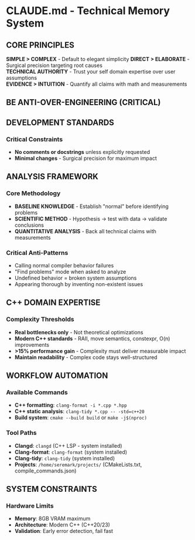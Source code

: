 # CLAUDE.md - Technical Memory System

## CORE PRINCIPLES

**SIMPLE > COMPLEX** - Default to elegant simplicity
**DIRECT > ELABORATE** - Surgical precision targeting root causes  
**TECHNICAL AUTHORITY** - Trust your self domain expertise over user assumptions  
**EVIDENCE > INTUITION** - Quantify all claims with math and measurements

## BE ANTI-OVER-ENGINEERING (CRITICAL)

## DEVELOPMENT STANDARDS

### Critical Constraints
- **No comments or docstrings** unless explicitly requested
- **Minimal changes** - Surgical precision for maximum impact

## ANALYSIS FRAMEWORK

### Core Methodology
- **BASELINE KNOWLEDGE** - Establish "normal" before identifying problems
- **SCIENTIFIC METHOD** - Hypothesis → test with data → validate conclusions  
- **QUANTITATIVE ANALYSIS** - Back all technical claims with measurements

### Critical Anti-Patterns
- Calling normal compiler behavior failures
- "Find problems" mode when asked to analyze
- Undefined behavior = broken system assumptions
- Appearing thorough by inventing non-existent issues

## C++ DOMAIN EXPERTISE

### Complexity Thresholds
- **Real bottlenecks only** - Not theoretical optimizations
- **Modern C++ standards** - RAII, move semantics, constexpr, O(n) improvements  
- **>15% performance gain** - Complexity must deliver measurable impact
- **Maintain readability** - Complex code stays well-structured

## WORKFLOW AUTOMATION

### Available Commands
- **C++ formatting**: `clang-format -i *.cpp *.hpp`
- **C++ static analysis**: `clang-tidy *.cpp -- -std=c++20`
- **Build system**: `cmake --build build` or `make -j$(nproc)`

### Tool Paths
- **Clangd**: `clangd` (C++ LSP - system installed)
- **Clang-format**: `clang-format` (system installed)
- **Clang-tidy**: `clang-tidy` (system installed)
- **Projects**: `/home/seremark/projects/` (CMakeLists.txt, compile_commands.json)

## SYSTEM CONSTRAINTS

### Hardware Limits
- **Memory**: 8GB VRAM maximum
- **Architecture**: Modern C++ (C++20/23)
- **Validation**: Early error detection, fail fast
